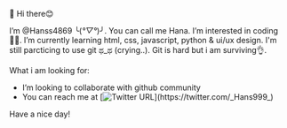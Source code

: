 👋 Hi there😊

I’m @Hanss4869 ╰(*°▽°*)╯. You can call me Hana. I’m interested in coding👩‍💻. I’m currently learning html, css, javascript, python & ui/ux design. I'm still parcticing to use git ಥ_ಥ (crying..). Git is hard but i am surviving👌.

What i am looking for:
- I’m looking to collaborate with github community
- You can reach me at [![Twitter URL](https://img.shields.io/twitter/url/https/twitter.com/_Hans999_.svg?style=social&label=Follow%20%40_Hans999_)](https://twitter.com/_Hans999_)

Have a nice day!

<!---
Hanss4869/Hanss4869 is a ✨ special ✨ repository because its `README.md` (this file) appears on your GitHub profile.
You can click the Preview link to take a look at your changes.
--->
